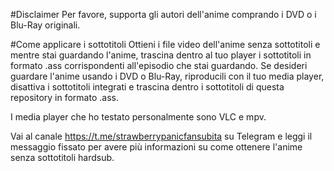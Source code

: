 #Disclaimer
Per favore, supporta gli autori dell'anime comprando i DVD o i Blu-Ray originali.

#Come applicare i sottotitoli
Ottieni i file video dell'anime senza sottotitoli e mentre stai guardando l'anime, trascina dentro al tuo player i sottotitoli in formato .ass corrispondenti all'episodio che stai guardando. Se desideri guardare l'anime usando i DVD o Blu-Ray, riproducili con il tuo media player, disattiva i sottotitoli integrati e trascina dentro i sottotitoli di questa repository in formato .ass.

I media player che ho testato personalmente sono VLC e mpv.

Vai al canale https://t.me/strawberrypanicfansubita su Telegram e leggi il messaggio fissato per avere più informazioni su come ottenere l'anime senza sottotitoli hardsub.
